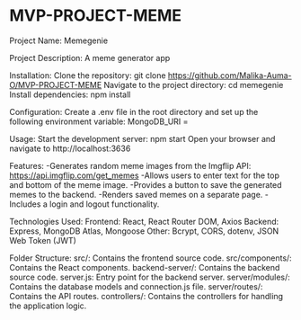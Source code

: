 # MVP-PROJECT-MEME

Project Name: Memegenie

Project Description: A meme generator app

Installation:
Clone the repository: git clone https://github.com/Malika-Auma-O/MVP-PROJECT-MEME
Navigate to the project directory: cd memegenie
Install dependencies: npm install

Configuration:
Create a .env file in the root directory and set up the following environment variable: MongoDB_URI = <your mongo-db-uri>

Usage:
Start the development server: npm start
Open your browser and navigate to http://localhost:3636

Features:
-Generates random meme images from the Imgflip API: https://api.imgflip.com/get_memes
-Allows users to enter text for the top and bottom of the meme image.
-Provides a button to save the generated memes to the backend.
-Renders saved memes on a separate page.
-Includes a login and logout functionality.

Technologies Used:
Frontend: React, React Router DOM, Axios
Backend: Express, MongoDB Atlas, Mongoose
Other: Bcrypt, CORS, dotenv, JSON Web Token (JWT)

Folder Structure:
src/: Contains the frontend source code.
src/components/: Contains the React components.
backend-server/: Contains the backend source code.
server.js: Entry point for the backend server.
server/modules/: Contains the database models and connection.js file.
server/routes/: Contains the API routes.
controllers/: Contains the controllers for handling the application logic.
